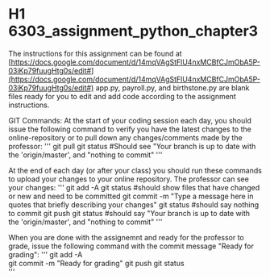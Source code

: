 # H1 6303_assignment_python_chapter3
The instructions for this assignment can be found at 
[https://docs.google.com/document/d/14mqVAgStFlU4nxMCBfCJmObA5P-03iKp79fuugHtg0s/edit#](https://docs.google.com/document/d/14mqVAgStFlU4nxMCBfCJmObA5P-03iKp79fuugHtg0s/edit#)
app.py,  payroll.py, and birthstone.py are blank files ready for you to edit and add code according to the assignment instructions.

GIT Commands: 
At the start of your coding session each day, you should issue the following command to verify you have the latest changes to the online-repository or to pull down any changes/comments made by the professor: 
'''
git pull
git status   #Should see "Your branch is up to date with the 'origin/master', and "nothing to commit"
'''

At the end of each day (or after your class) you should run these commands to upload your changes to your online repository. The professor can see your changes: 
'''
git add -A
git status    #should show files that have changed or new and need to be committed
git commit -m "Type a message here in quotes that briefly describing your changes"
git status    #should say nothing to commit
git push
git status   #should say "Your branch is up to date with the 'origin/master', and "nothing to commit"
'''

When you are done with the assignemnt and ready for the professor to grade, issue the following command with the commit message "Ready for grading": 
'''
git add -A  
git commit -m "Ready for grading" 
git push
git status   
'''
